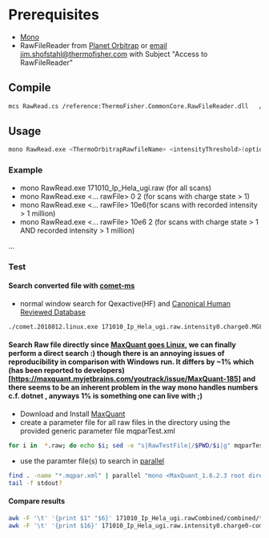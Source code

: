 # Prerequisites
* [Mono](http://www.mono-project.com/download/stable/#download-lin) 
* RawFileReader from [Planet Orbitrap](http://planetorbitrap.com/rawfilereader) or [email](https://mail.google.com/mail/?view=cm&fs=1&tf=1&to=jim.Shofstahl@thermofisher.com&su=Access%20to%20RawFileReader%20from%20Planet%20Orbitrap)  jim.shofstahl@thermofisher.com with Subject "Access to RawFileReader"

## Compile
```bash
mcs RawRead.cs /reference:ThermoFisher.CommonCore.RawFileReader.dll   /reference:ThermoFisher.CommonCore.Data.dll /reference:ThermoFisher.CommonCore.MassPrecisionEstimator.dll /reference:MathNet.Numerics.dll /reference:System.Numerics.dll
```

## Usage
```bash
mono RawRead.exe <ThermoOrbitrapRawfileName> <intensityThreshold>(optional) <chargeThreshold>(optional)
```

### Example
* mono RawRead.exe 171010_Ip_Hela_ugi.raw (for all scans)
* mono RawRead.exe <... rawFile> 0 2 (for scans with charge state > 1)
* mono RawRead.exe <... rawFile> 10e6(for scans with recorded intensity > 1 million)
* mono RawRead.exe <... rawFile> 10e6 2 (for scans with charge state > 1 AND recorded intensity > 1 million)

... 

### Test

#### Search converted file with [comet-ms](https://sourceforge.net/projects/comet-ms/)
* normal window search for Qexactive(HF) and [Canonical Human Reviewed Database](https://www.uniprot.org/uniprot/?query=proteome:UP000005640%20reviewed:yes#)
```bash
./comet.2018012.linux.exe 171010_Ip_Hela_ugi.raw.intensity0.charge0.MGF
```

#### Search Raw file directly since [MaxQuant goes Linux](https://www.nature.com/articles/s41592-018-0018-y), we can finally perform a direct search :) though there is an annoying issues of reproducibility in comparison with Windows run. It differs by ~1% which (has been reported to developers)[https://maxquant.myjetbrains.com/youtrack/issue/MaxQuant-185] and there seems to be an inherent problem in the way mono handles numbers c.f. dotnet , anyways 1% is something one can live with ;)

* Download and Install [MaxQuant](http://www.coxdocs.org/doku.php?id=maxquant:common:download_and_installation)
* create a parameter file for all raw files in the directory using the provided generic parameter file mqparTest.xml
```bash
for i in  *.raw; do echo $i; sed -e "s|RawTestFile|/$PWD/$i|g" mqparTest.xml > $i.mqpar.xml ; done
```
* use the paramter file(s) to search in [parallel](https://www.gnu.org/software/parallel/) 
```bash
find . -name "*.mqpar.xml" | parallel "mono <MaxQuant_1.6.2.3 root directory>/MaxQuant/bin/MaxQuantCmd.exe  {}" 2>stdout2 1>stdout1 > stdout0 &
tail -f stdout?
```

#### Compare results
```bash
awk -F '\t' '{print $1" "$6}' 171010_Ip_Hela_ugi.rawCombined/combined/txt/proteinGroups.txt | less
awk -F '\t' '{print $16}' 171010_Ip_Hela_ugi.raw.intensity0.charge0-comet-human.txt | less
```


